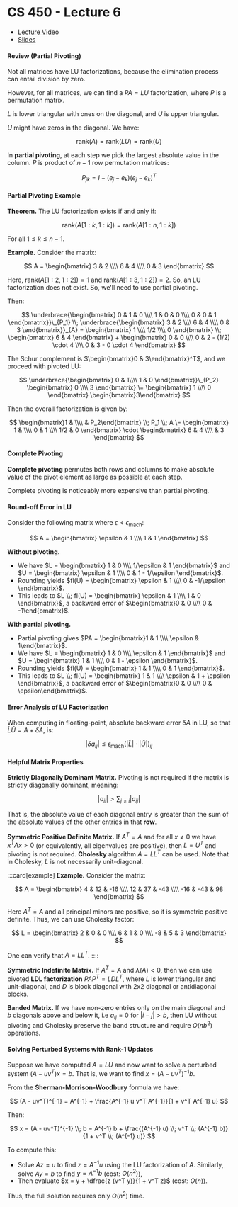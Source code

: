 # CS 450 - Lecture 6

* [Lecture Video](https://mediaspace.illinois.edu/media/t/1_qt6mvjzy/330048022)
* [Slides](https://relate.cs.illinois.edu/course/cs450-s24/f/lectures/02-lecture.pdf)

#### Review (Partial Pivoting)

Not all matrices have LU factorizations, because the elimination process can entail division by zero.

However, for all matrices, we can find a $PA = LU$ factorization, where $P$ is a permutation matrix.

$L$ is lower triangular with ones on the diagonal, and $U$ is upper triangular.

$U$ might have zeros in the diagonal. We have:

$$
\text{rank}(A) = \text{rank}(LU) = \text{rank}(U)
$$

In **partial pivoting**, at each step we pick the largest 
absolute value in the column. $P$ is product of $n-1$
row permutation matrices:

$$
P_{jk} = I - (e_j - e_k)(e_j - e_k)^T
$$

#### Partial Pivoting Example

**Theorem.** The LU factorization exists if and only if:

$$
\text{rank}(A[1:k, 1:k]) = \text{rank}(A[1:n, 1:k])
$$

For all $1 \leq k \leq n - 1$.

**Example.** Consider the matrix:

$$
A = \begin{bmatrix}
3 & 2 \\\\
6 & 4 \\\\
0 & 3
\end{bmatrix}
$$

Here, $\text{rank}(A[1:2, 1:2]) = 1$ and $\text{rank}(A[1:3, 1:2]) = 2$.
So, an LU factorization does not exist. So, we'll need to use partial pivoting.

Then:

$$
\underbrace{\begin{bmatrix}
0 & 1 & 0 \\\\
1 & 0 & 0 \\\\
0 & 0 & 1
\end{bmatrix}}\_{P_1}
\\;
\underbrace{\begin{bmatrix}
3 & 2 \\\\
6 & 4 \\\\
0 & 3
\end{bmatrix}}_{A}
= \begin{bmatrix}
1 \\\\
1/2 \\\\
0
\end{bmatrix}
\\;
\begin{bmatrix}
6 & 4
\end{bmatrix}
+
\begin{bmatrix}
0 & 0 \\\\
0 & 2 - (1/2) \cdot 4 \\\\
0 & 3 - 0 \cdot 4
\end{bmatrix}
$$

The Schur complement is $\begin{bmatrix}0 & 3\end{bmatrix}^T$, and
we proceed with pivoted LU:

$$
\underbrace{\begin{bmatrix}
0 & 1\\\\
1 & 0
\end{bmatrix}}\_{P_2}
\begin{bmatrix}
0 \\\\
3
\end{bmatrix}
\=
\begin{bmatrix}
1 \\\\
0
\end{bmatrix}
\begin{bmatrix}3\end{bmatrix}
$$

Then the overall factorization is given by:

$$
\begin{bmatrix}1 & \\\\ & P_2\end{bmatrix}
\\;
P_1
\\;
A
\= \begin{bmatrix}
1 &  \\\\
0 & 1 \\\\
1/2 & 0
\end{bmatrix}
\cdot
\begin{bmatrix}
6 & 4 \\\\
  & 3
\end{bmatrix}
$$

#### Complete Pivoting

**Complete pivoting** permutes both rows and columns to make absolute value
of the pivot element as large as possible at each step.

Complete pivoting is noticeably more expensive than partial pivoting.

#### Round-off Error in LU

Consider the following matrix where $\epsilon < \epsilon_{\text{mach}}$:

$$
A = \begin{bmatrix}
\epsilon & 1 \\\\
1 & 1
\end{bmatrix}
$$

**Without pivoting.**

* We have $L = \begin{bmatrix}
1 & 0 \\\\
1/\epsilon & 1
\end{bmatrix}$ and $U = \begin{bmatrix}
\epsilon & 1 \\\\
0 & 1 - 1/\epsilon
\end{bmatrix}$.
* Rounding yields $fl(U) = \begin{bmatrix}
\epsilon & 1 \\\\
0 & -1/\epsilon
\end{bmatrix}$.
* This leads to $L \\; fl(U) = \begin{bmatrix}
\epsilon & 1 \\\\
1 & 0
\end{bmatrix}$, a backward error of $\begin{bmatrix}0 & 0 \\\\
0 & -1\end{bmatrix}$.


**With partial pivoting.**
* Partial pivoting gives $PA = \begin{bmatrix}1 & 1 \\\\
\epsilon & 1\end{bmatrix}$.
* We have $L = \begin{bmatrix}
1 & 0 \\\\
\epsilon & 1
\end{bmatrix}$ and $U = \begin{bmatrix}
1 & 1 \\\\
0 & 1 - \epsilon
\end{bmatrix}$.
* Rounding yields $fl(U) = \begin{bmatrix}
1 & 1 \\\\
0 & 1
\end{bmatrix}$.
* This leads to $L \\; fl(U) = \begin{bmatrix}
1 & 1 \\\\
\epsilon & 1 + \epsilon
\end{bmatrix}$, a backward error of $\begin{bmatrix}0 & 0 \\\\
0 & \epsilon\end{bmatrix}$.

#### Error Analysis of LU Factorization

When computing in floating-point, absolute backward error $\delta A$ in LU,
so that $\hat L \hat U = A + \delta A$, is:

$$
\lvert \delta a_{ij} \rvert \leq \epsilon_{\text{mach}} (\lvert \hat L \rvert \cdot \lvert \hat U \rvert)_{ij}
$$

#### Helpful Matrix Properties

**Strictly Diagonally Dominant Matrix.** Pivoting is not required if the matrix is strictly diagonally dominant, meaning:

$$
\lvert a_{ii} \rvert > \sum_{j \neq i} \lvert a_{ij} \rvert
$$

That is, the absolute value of each diagonal entry is greater than the sum of the absolute values of the other entries in that **row**.

**Symmetric Positive Definite Matrix.** If $A^T = A$ and for all $x \neq 0$ we have $x^T A x > 0$ (or equivalently, all eigenvalues are positive), then $L = U^T$ and pivoting is not required. **Cholesky** algorithm $A = LL^T$ can be used. Note that in Cholesky, $L$ is not necessarily unit-diagonal.

:::card[example]
**Example.** Consider the matrix:

$$
A = \begin{bmatrix}
4 & 12 & -16 \\\\
12 & 37 & -43 \\\\
-16 & -43 & 98
\end{bmatrix}
$$

Here $A^T = A$ and all principal minors are positive, so it is symmetric positive definite.
Thus, we can use Cholesky factor:

$$
L = \begin{bmatrix}
2 & 0 & 0 \\\\
6 & 1 & 0 \\\\
-8 & 5 & 3
\end{bmatrix}
$$

One can verify that $A = LL^T$.
::::

**Symmetric Indefinite Matrix.** If $A^T = A$  and $\lambda(A) < 0$, then
we can use pivoted **LDL factorization** $P A P^T = L D L^T$, where $L$ is lower triangular and unit-diagonal, and $D$ is block diagonal with 2x2 diagonal or antidiagonal blocks.

**Banded Matrix.** If we have non-zero entries only on the main diagonal and $b$ diagonals above and below it, i.e $a_{ij} = 0$ for $|i - j| > b$, then
LU without pivoting and Cholesky preserve the band structure and require $O(n b^2)$ operations.

#### Solving Perturbed Systems with Rank-1 Updates

Suppose we have computed $A = LU$ and now want to solve a perturbed system
$(A - uv^T)x = b$. That is, we want to find $x = (A - uv^T)^{-1} b$.

From the **Sherman-Morrison-Woodbury** formula we have:

$$
(A - uv^T)^{-1} = A^{-1} + \frac{A^{-1} u v^T A^{-1}}{1 + v^T A^{-1} u}
$$

Then:

$$
x = (A - uv^T)^{-1} \\; b = A^{-1} b + \frac{(A^{-1} u) \\; v^T \\; (A^{-1} b)}{1 + v^T \\; (A^{-1} u)}
$$

To compute this:
- Solve $Az = u$ to find $z = A^{-1} u$ using the LU factorization of $A$. Similarly, solve $Ay = b$ to find $y = A^{-1} b$ (cost: $O(n^2)$),
- Then evaluate $x = y + \dfrac{z (v^T y)}{1 + v^T z}$ (cost: $O(n)$).

Thus, the full solution requires only $O(n^2)$ time.

